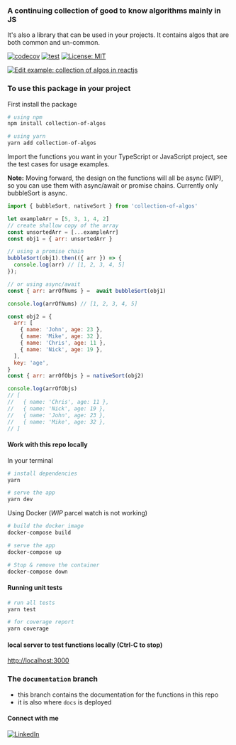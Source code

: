 ### A continuing collection of good to know algorithms mainly in JS

It's also a library that can be used in your projects. It contains algos that are both common and un-common.

[![codecov](https://codecov.io/gh/iamwill123/collection-of-algos/branch/main/graph/badge.svg?token=ABC123)](https://codecov.io/gh/iamwill123/collection-of-algos) [![test](https://github.com/iamwill123/collection-of-algos/actions/workflows/run-unit-tests.yml/badge.svg)](https://github.com/iamwill123/collection-of-algos/actions/workflows/run-unit-tests.yml) [![License: MIT](https://img.shields.io/badge/License-MIT-red.svg)](https://opensource.org/licenses/MIT)

[![Edit example: collection of algos in reactjs](https://codesandbox.io/static/img/play-codesandbox.svg)](https://codesandbox.io/s/example-collection-of-algos-in-reactjs-rnsw71?fontsize=14&hidenavigation=1&theme=dark)

### To use this package in your project

First install the package

``` bash
# using npm
npm install collection-of-algos

# using yarn
yarn add collection-of-algos
```

Import the functions you want in your TypeScript or JavaScript project, see the test cases for usage examples.

**Note:** Moving forward, the design on the functions will all be async (WIP), so you can use them with async/await or promise chains. Currently only bubbleSort is async.

``` javascript
import { bubbleSort, nativeSort } from 'collection-of-algos'

let exampleArr = [5, 3, 1, 4, 2]
// create shallow copy of the array
const unsortedArr = [...exampleArr]
const obj1 = { arr: unsortedArr }

// using a promise chain
bubbleSort(obj1).then(({ arr }) => {
  console.log(arr) // [1, 2, 3, 4, 5]
});

// or using async/await
const { arr: arrOfNums } =  await bubbleSort(obj1)

console.log(arrOfNums) // [1, 2, 3, 4, 5]

const obj2 = {
  arr: [
    { name: 'John', age: 23 },
    { name: 'Mike', age: 32 },
    { name: 'Chris', age: 11 },
    { name: 'Nick', age: 19 },
  ],
  key: 'age',
}
const { arr: arrOfObjs } = nativeSort(obj2)

console.log(arrOfObjs)
// [
//   { name: 'Chris', age: 11 },
//   { name: 'Nick', age: 19 },
//   { name: 'John', age: 23 },
//   { name: 'Mike', age: 32 },
// ]

```

#### Work with this repo locally

In your terminal

``` bash
# install dependencies
yarn

# serve the app
yarn dev
```

Using Docker (*WIP* parcel watch is not working)

``` bash
# build the docker image
docker-compose build

# serve the app
docker-compose up

# Stop & remove the container
docker-compose down
```

#### Running unit tests

``` bash
# run all tests
yarn test

# for coverage report
yarn coverage
```

#### local server to test functions locally (Ctrl-C to stop)

<http://localhost:3000>

### The `documentation` branch

- this branch contains the documentation for the functions in this repo
- it is also where `docs` is deployed

#### Connect with me

[![LinkedIn](https://img.shields.io/badge/LinkedIn-0077B5?style=for-the-badge&logo=linkedin&logoColor=white)](https://www.linkedin.com/in/williampeiyuan/)
